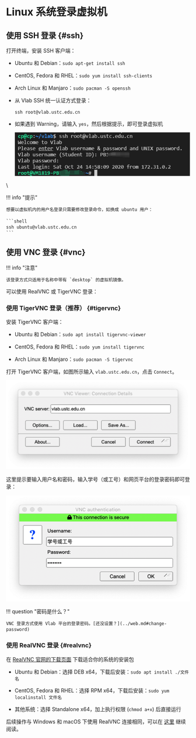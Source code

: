 # Linux 系统登录虚拟机

## 使用 SSH 登录 {#ssh}

打开终端，安装 SSH 客户端：

* Ubuntu 和 Debian：`sudo apt-get install ssh`
* CentOS, Fedora 和 RHEL：`sudo yum install ssh-clients`
* Arch Linux 和 Manjaro：`sudo pacman -S openssh`

* 从 Vlab SSH 统一认证方式登录：

    ```shell
    ssh root@vlab.ustc.edu.cn
    ```

* 如果遇到 Warning，请输入 `yes`，然后根据提示，即可登录虚拟机

    ![](../images/ssh_1.png)

<!-- TODO: TBD: 增加一个 bullet point，说明如何选择虚拟机内的用户名 (root/ubuntu/vlab) -->\

!!! info "提示"

    想要以虚拟机内的用户名登录只需要修改登录命令，如换成 ubuntu 用户：

    ```shell
    ssh ubuntu@vlab.ustc.edu.cn
    ```

<!-- TODO: TBD: 增加一个 bullet point，说明如何使用公钥登录 -->



## 使用 VNC 登录 {#vnc}

!!! info "注意"

    该登录方式只适用于名称中带有 `desktop` 的虚拟机镜像。

可以使用 RealVNC 或 TigerVNC 登录：

### 使用 TigerVNC 登录（推荐） {#tigervnc}

安装 TigerVNC 客户端：

* Ubuntu 和 Debian：`sudo apt install tigervnc-viewer`

* CentOS, Fedora 和 RHEL：`sudo yum install tigervnc`

* Arch Linux 和 Manjaro：`sudo pacman -S tigervnc`

打开 TigerVNC 客户端，如图所示输入 `vlab.ustc.edu.cn`，点击 `Connect`。

![TigerVNC Main Screen](../images/tigervnc-startup-macos.png)

这里提示要输入用户名和密码，输入学号（或工号）和网页平台的登录密码即可登录：

![TigerVNC Authentication Dialog](../images/tigervnc-authentication-macos.png)

!!! question "密码是什么？"

    VNC 登录方式使用 Vlab 平台的登录密码。[还没设置？](../web.md#change-password)

### 使用 RealVNC 登录 {#realvnc}

在 [RealVNC 官网的下载页面](https://www.realvnc.com/en/connect/download/viewer/linux/) 下载适合你的系统的安装包

* Ubuntu 和 Debian：选择 DEB x64，下载后安装：`sudo apt install ./文件名`

* CentOS, Fedora 和 RHEL：选择 RPM x64，下载后安装：`sudo yum localinstall 文件名`

* 其他系统：选择 Standalone x64，加上执行权限 (`chmod a+x`) 后直接运行

后续操作与 Windows 和 macOS 下使用 RealVNC 连接相同，可以在 [这里](macos.md#vnc) 继续阅读。
